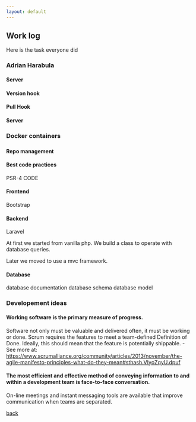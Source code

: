 ```yaml
---
layout: default
---
```


## Work log

Here is the task everyone did

### Adrian Harabula

#### Server
#### Version hook
#### Pull Hook
#### Server

### Docker containers

### 

#### Repo management

#### Best code practices
 PSR-4 CODE

#### Frontend

Bootstrap

#### Backend
Laravel

At first we started from vanilla php. We build a class to operate with database queries.

Later we moved to use a mvc framework.



#### Database
database documentation
database schema
database model



### Developement ideas

#### Working software is the primary measure of progress.
Software not only must be valuable and delivered often, it must be working or done. Scrum requires the features to meet a team-defined Definition of Done. Ideally, this should mean that the feature is potentially shippable. - See more at: https://www.scrumalliance.org/community/articles/2013/november/the-agile-manifesto-principles-what-do-they-mean#sthash.VIyoZqyU.dpuf

#### The most efficient and effective method of conveying information to and within a development team is face-to-face conversation.

On-line meetings and instant messaging tools are available that improve communication when teams are separated.



[back](./)
